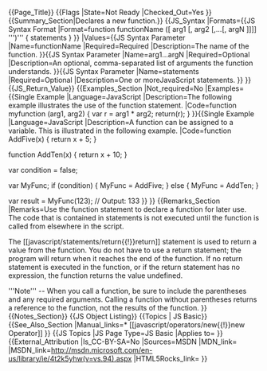 {{Page_Title}}
{{Flags
|State=Not Ready
|Checked_Out=Yes
}}
{{Summary_Section|Declares a new function.}}
{{JS_Syntax
|Formats={{JS Syntax Format
|Format=function functionName ([ arg1 [, arg2 [,...[, argN ]]]] ''')''' {
     statements
}
}}
|Values={{JS Syntax Parameter
|Name=functionName
|Required=Required
|Description=The name of the function.
}}{{JS Syntax Parameter
|Name=arg1...argN
|Required=Optional
|Description=An optional, comma-separated list of arguments the function understands.
}}{{JS Syntax Parameter
|Name=statements
|Required=Optional
|Description=One or moreJavaScript statements.
}}
}}
{{JS_Return_Value}}
{{Examples_Section
|Not_required=No
|Examples={{Single Example
|Language=JavaScript
|Description=The following example illustrates the use of the function statement.
|Code=function myfunction (arg1, arg2) {
     var r = arg1 * arg2;
     return(r);
 }
}}{{Single Example
|Language=JavaScript
|Description=A function can be assigned to a variable. This is illustrated in the following example.
|Code=function AddFive(x) {
     return x + 5;
 }
 
 function AddTen(x) {
     return x + 10;
 }
 
 var condition = false;
 
 var MyFunc;
 if (condition) {
     MyFunc = AddFive;
 }
 else {
     MyFunc = AddTen;
 }
 
 var result = MyFunc(123);
 // Output: 133
}}
}}
{{Remarks_Section
|Remarks=Use the function statement to declare a function for later use. The code that is contained in statements is not executed until the function is called from elsewhere in the script.

The [[javascript/statements/return{{!}}return]] statement is used to return a value from the function. You do not have to use a return statement; the program will return when it reaches the end of the function. If no return statement is executed in the function, or if the return statement has no expression, the function returns the value undefined.

'''Note''' -- When you call a function, be sure to include the parentheses and any required arguments. Calling a function without parentheses returns a reference to the function, not the results of the function.
}}
{{Notes_Section}}
{{JS Object Listing}}
{{Topics | JS Basic}}
{{See_Also_Section
|Manual_links=* [[javascript/operators/new{{!}}new Operator]]
}}
{{JS Topics
|JS Page Type=JS Basic
|Applies to=
}}
{{External_Attribution
|Is_CC-BY-SA=No
|Sources=MSDN
|MDN_link=
|MSDN_link=http://msdn.microsoft.com/en-us/library/ie/4t2k5yhw(v=vs.94).aspx
|HTML5Rocks_link=
}}
